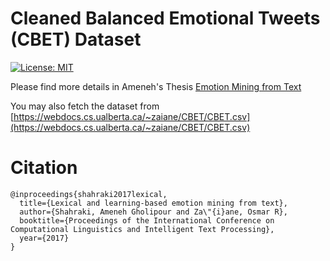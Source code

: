 #  Cleaned Balanced Emotional Tweets (CBET) Dataset
[![License: MIT](https://img.shields.io/badge/License-MIT-yellow.svg)](https://opensource.org/licenses/MIT) 

Please find more details in Ameneh's Thesis [Emotion Mining from Text](https://doi.org/10.7939/R3C53F63N)

You may also fetch the dataset from [https://webdocs.cs.ualberta.ca/~zaiane/CBET/CBET.csv](https://webdocs.cs.ualberta.ca/~zaiane/CBET/CBET.csv)
# Citation
```
@inproceedings{shahraki2017lexical,
  title={Lexical and learning-based emotion mining from text},
  author={Shahraki, Ameneh Gholipour and Za\"{i}ane, Osmar R},
  booktitle={Proceedings of the International Conference on Computational Linguistics and Intelligent Text Processing},
  year={2017}
}
```
